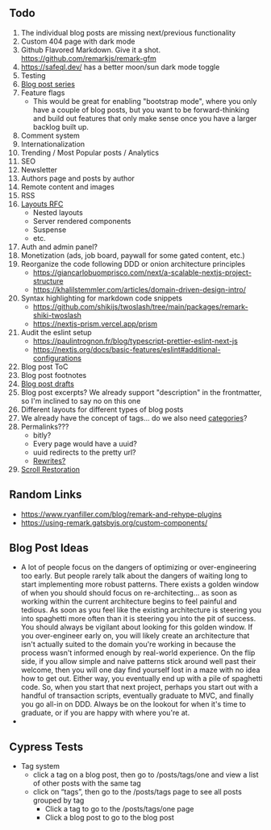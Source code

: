 ## Todo

1. The individual blog posts are missing next/previous functionality
2. Custom 404 page with dark mode
3. Github Flavored Markdown. Give it a shot. https://github.com/remarkjs/remark-gfm
4. https://safeql.dev/ has a better moon/sun dark mode toggle
5. Testing
6. [Blog post series](https://dev.to/kallmanation/dev-to-writing-making-a-series-3h79)
7. Feature flags
   - This would be great for enabling "bootstrap mode", where you only have a couple of blog posts,
     but you want to be forward-thinking and build out features that only make sense once you have a
     larger backlog built up.
8. Comment system
9. Internationalization
10. Trending / Most Popular posts / Analytics
11. SEO
12. Newsletter
13. Authors page and posts by author
14. Remote content and images
15. RSS
16. [Layouts RFC](https://nextjs.org/blog/layouts-rfc)
    - Nested layouts
    - Server rendered components
    - Suspense
    - etc.
17. Auth and admin panel?
18. Monetization (ads, job board, paywall for some gated content, etc.)
19. Reorganize the code following DDD or onion architecture principles
    - https://giancarlobuomprisco.com/next/a-scalable-nextjs-project-structure
    - https://khalilstemmler.com/articles/domain-driven-design-intro/
20. Syntax highlighting for markdown code snippets
    - https://github.com/shikijs/twoslash/tree/main/packages/remark-shiki-twoslash
    - https://nextjs-prism.vercel.app/prism
21. Audit the eslint setup
    - https://paulintrognon.fr/blog/typescript-prettier-eslint-next-js
    - https://nextjs.org/docs/basic-features/eslint#additional-configurations
22. Blog post ToC
23. Blog post footnotes
24. [Blog post drafts](https://jekyllrb.com/docs/posts/#drafts)
25. Blog post excerpts? We already support "description" in the frontmatter, so I'm inclined to say no on this one
26. Different layouts for different types of blog posts
27. We already have the concept of tags... do we also need [categories](https://jekyllrb.com/docs/posts/#categories)?
28. Permalinks???
    - bitly?
    - Every page would have a uuid?
    - uuid redirects to the pretty url?
    - [Rewrites?](https://nextjs.org/docs/api-reference/next.config.js/rewrites)
29. [Scroll Restoration](https://mmazzarolo.com/blog/2021-04-10-nextjs-scroll-restoration/)

## Random Links

- https://www.ryanfiller.com/blog/remark-and-rehype-plugins
- https://using-remark.gatsbyjs.org/custom-components/

## Blog Post Ideas

- A lot of people focus on the dangers of optimizing or over-engineering too early. But people rarely talk about the dangers of waiting long to start implementing more robust patterns. There exists a golden window of when you should should focus on re-architecting... as soon as working within the current architecture begins to feel painful and tedious. As soon as you feel like the existing architecture is steering you into spaghetti more often than it is steering you into the pit of success. You should always be vigilant about looking for this golden window. If you over-engineer early on, you will likely create an architecture that isn't actually suited to the domain you're working in because the process wasn't informed enough by real-world experience. On the flip side, if you allow simple and naive patterns stick around well past their welcome, then you will one day find yourself lost in a maze with no idea how to get out. Either way, you eventually end up with a pile of spaghetti code. So, when you start that next project, perhaps you start out with a handful of transaction scripts, eventually graduate to MVC, and finally you go all-in on DDD. Always be on the lookout for when it's time to graduate, or if you are happy with where you're at.
-

## Cypress Tests

- Tag system
  - click a tag on a blog post, then go to /posts/tags/one and view a list of other posts with the same tag
  - click on “tags”, then go to the /posts/tags page to see all posts grouped by tag
    - Click a tag to go to the /posts/tags/one page
    - Click a blog post to go to the blog post
